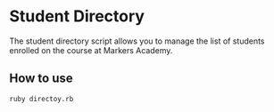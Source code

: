 Student Directory
=================

The student directory script allows you to manage the list of students enrolled on the course at Markers Academy.

How to use
----------

```shell
ruby directoy.rb
```